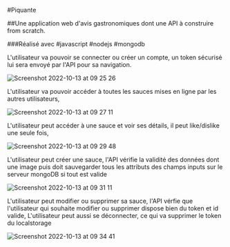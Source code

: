 #Piquante 

##Une application web d'avis gastronomiques dont une API à construire from scratch. 

###Réalisé avec #javascript #nodejs #mongodb

L'utilisateur va pouvoir se connecter ou créer un compte, un token sécurisé lui sera envoyé par l'API pour sa navigation.

![Screenshot 2022-10-13 at 09 25 26](https://user-images.githubusercontent.com/91957898/195529872-9c11caf3-1209-4b66-ae93-41dd42c66a57.png)

L'utilisateur va pouvoir accéder à toutes les sauces mises en ligne par les autres utilisateurs, 

![Screenshot 2022-10-13 at 09 27 11](https://user-images.githubusercontent.com/91957898/195530269-6bbb7e09-4ad6-4174-93a8-c406b49e8be2.png)

L'utilisateur peut accéder à une sauce et voir ses détails, il peut like/dislike une seule fois, 

![Screenshot 2022-10-13 at 09 29 48](https://user-images.githubusercontent.com/91957898/195530837-8d908d3e-1698-47ac-b4fc-6f6fbf18e842.png)

L'utilisateur peut créer une sauce, l'API vérifie la validité des données dont une image puis doit sauvegarder tous les attributs des champs inputs sur le serveur mongoDB si
tout est valide

![Screenshot 2022-10-13 at 09 31 11](https://user-images.githubusercontent.com/91957898/195531173-b17bc982-d664-4072-89b0-e4ad7aa845bc.png)

L'utilisateur peut modifier ou supprimer sa sauce, l'API vérfie que l'utilisateur qui souhaite modifier ou supprimer dispose bien du token et id valide,
L'utilisateur peut aussi se déconnecter, ce qui va supprimer le token du localstorage

![Screenshot 2022-10-13 at 09 34 41](https://user-images.githubusercontent.com/91957898/195531805-a2014082-c416-4166-93ee-46c45701126c.png)
